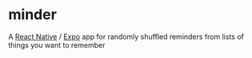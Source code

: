 # minder

A [React Native](https://reactnative.dev/) / [Expo](https://expo.dev) app for randomly shuffled reminders from lists of things you want to remember
